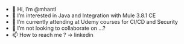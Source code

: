 - 👋 Hi, I’m @mhantl
- 👀 I’m interested in Java and Integration with Mule 3.8.1 CE
- 🌱 I’m currently attending at Udemy courses for CI/CD and Security
- 💞️ I’m not looking to collaborate on ...?
- 📫 How to reach me ? -> linkedin

<!---
mhantl/mhantl is a ✨ special ✨ repository because its `README.md` (this file) appears on your GitHub profile.
You can click the Preview link to take a look at your changes.
--->
